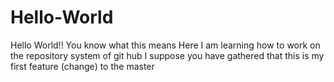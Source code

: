 # Hello-World
Hello World!! You know what this means
Here I am learning how to work on the repository system of git hub
I suppose you have gathered that this is my first feature (change) to the master 
